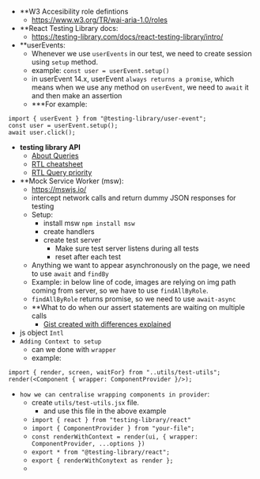 
- **W3 Accesibility role defintions
	- https://www.w3.org/TR/wai-aria-1.0/roles
- **React Testing Library docs:
	- https://testing-library.com/docs/react-testing-library/intro/
- **userEvents:
	- Whenever we use `userEvents` in our test, we need to create session using `setup` method. 
	- example: `const user = userEvent.setup()`
	- in userEvent 14.x, userEvent `always returns a promise`, which means when we use any method on `userEvent`, we need to `await` it and then make an assertion
	- ***For example:
```
import { userEvent } from "@testing-library/user-event";
const user = userEvent.setup();
await user.click();
```

- **testing library API**
	- [About Queries](https://testing-library.com/docs/queries/about/)
	- [RTL cheatsheet](https://testing-library.com/docs/react-testing-library/cheatsheet/)
	- [RTL Query priority](https://testing-library.com/docs/queries/about/#priority)
- **Mock Service Worker (msw):
	- https://mswjs.io/
	- intercept network calls and return dummy JSON responses for testing
	- Setup:
		- install msw `npm install msw`
		- create handlers
		- create test server
			- Make sure test server listens during all tests
			- reset after each test
	- Anything we want to appear asynchronously on the page, we need to use `await` and `findBy`
	- Example: in below line of code, images are relying on img path coming from server, so we have to use `findAllByRole`. 
	- `findAllByRole` returns promise, so we need to use `await-async`
	- **What to do when our assert statements are waiting on multiple calls
		- [Gist created with differences explained](https://gist.github.com/SatyaAchanta/12c7ec835b977ac2bdb107ac9489070d)
-  js object `Intl`
- `Adding Context to setup`
	- can we done with `wrapper`
	- example:
```
import { render, screen, waitFor} from "..utils/test-utils";
render(<Component { wrapper: ComponentProvider }/>);
```
- `how we can centralise wrapping components in provider`:
	- create `utils/test-utils.jsx` file.
		- and use this file in the above example
	- `import { react } from "testing-library/react"`
	- `import { ComponentProvider } from "your-file";`
	- `const renderWithContext = render(ui, { wrapper: ComponentProvider, ...options })`
	- `export * from "@testing-library/react";`
	- `export { renderWithConytext as render };`
	- 